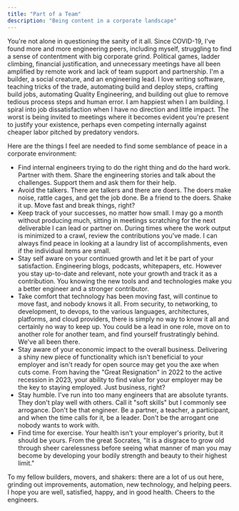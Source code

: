 ```yaml
---
title: "Part of a Team"
description: "Being content in a corporate landscape"
---
```


You're not alone in questioning the sanity of it all.  Since COVID-19, I've found more and more engineering peers, including myself, struggling to find a sense of contentment with big corporate grind.  Political games, ladder climbing, financial justification, and unnecessary meetings have all been amplified by remote work and lack of team support and partnership.  I'm a builder, a social creature, and an engineering lead.  I love writing software, teaching tricks of the trade, automating build and deploy steps, crafting build jobs, automating Quality Engineering, and building out glue to remove tedious process steps and human error.  I am happiest when I am building.  I spiral into job dissatisfaction when I have no direction and little impact.  The worst is being invited to meetings where it becomes evident you're present to justify your existence, perhaps even competing internally against cheaper labor pitched by predatory vendors.  

Here are the things I feel are needed to find some semblance of peace in a corporate environment:
- Find internal engineers trying to do the right thing and do the hard work.  Partner with them.  Share the engineering stories and talk about the challenges.  Support them and ask them for their help.
- Avoid the talkers.  There are talkers and there are doers.  The doers make noise, rattle cages, and get the job done.  Be a friend to the doers.  Shake it up.  Move fast and break things, right?
- Keep track of your successes, no matter how small.  I may go a month without producing much, sitting in meetings scratching for the next deliverable I can lead or partner on.  During times where the work output is minimized to a crawl, review the contributions you've made.  I can always find peace in looking at a laundry list of accomplishments, even if the individual items are small.
- Stay self aware on your continued growth and let it be part of your satisfaction.  Engineering blogs, podcasts, whitepapers, etc.  However you stay up-to-date and relevant, note your growth and track it as a contribution.  You knowing the new tools and and technologies make you a better engineer and a stronger contributor.  
- Take comfort that technology has been moving fast, will continue to move fast, and nobody knows it all.  From security, to networking, to development, to devops, to the various languages, architectures, platforms, and cloud providers, there is simply no way to know it all and certainly no way to keep up.  You could be a lead in one role, move on to another role for another team, and find yourself frustratingly behind.  We've all been there.
- Stay aware of your economic impact to the overall business.  Delivering a shiny new piece of functionality which isn't beneficial to your employer and isn't ready for open source may get you the axe when cuts come.  From having the "Great Resignation" in 2022 to the active recession in 2023, your ability to find value for your employer may be the key to staying employed.  Just business, right?
- Stay humble.  I've run into too many engineers that are absolute tyrants.  They don't play well with others.  Call it "soft skills" but I commonly see arrogance.  Don't be that engineer.  Be a partner, a teacher, a participant, and when the time calls for it, be a leader.  Don't be the arrogant one nobody wants to work with.
- Find time for exercise.  Your health isn't your employer's priority, but it should be yours.  From the great Socrates, "It is a disgrace to grow old through sheer carelessness before seeing what manner of man you may become by developing your bodily strength and beauty to their highest limit."

To my fellow builders, movers, and shakers: there are a lot of us out here, grinding out improvements, automation, new technology, and helping peers.  I hope you are well, satisfied, happy, and in good health.  Cheers to the engineers.